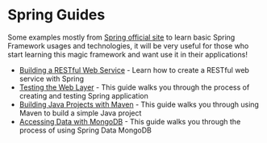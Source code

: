 # Spring Guides

Some examples mostly from [Spring official site](spring-restful-hello-world) to learn basic Spring Framework usages and technologies, it will be very useful for those who start learning this magic framework and want use it in their applications!


* [Building a RESTful Web Service](restful-webservice) - Learn how to create a RESTful web service with Spring
* [Testing the Web Layer](testing-web) - This guide walks you through the process of creating and testing Spring application
* [Building Java Projects with Maven](java-maven) - This guide walks you through using Maven to build a simple Java project
* [Accessing Data with MongoDB](accessing-data-mongodb) - This guide walks you through the process of using Spring Data MongoDB